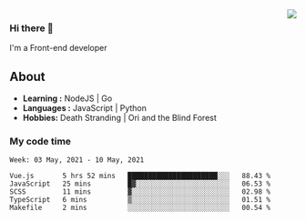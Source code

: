 <img align='right' src="https://github-readme-stats.vercel.app/api?username=strugglebak&show_icons=true">

### Hi there 👋

I'm a Front-end developer

## About

-  **Learning :** NodeJS | Go
-  **Languages :** JavaScript | Python
-  **Hobbies:** Death Stranding | Ori and the Blind Forest

### My code time

<!--START_SECTION:waka-->
```text
Week: 03 May, 2021 - 10 May, 2021

Vue.js       5 hrs 52 mins   ██████████████████████░░░   88.43 % 
JavaScript   25 mins         █▓░░░░░░░░░░░░░░░░░░░░░░░   06.53 % 
SCSS         11 mins         ▓░░░░░░░░░░░░░░░░░░░░░░░░   02.98 % 
TypeScript   6 mins          ▒░░░░░░░░░░░░░░░░░░░░░░░░   01.51 % 
Makefile     2 mins          ░░░░░░░░░░░░░░░░░░░░░░░░░   00.54 % 
```
<!--END_SECTION:waka-->

